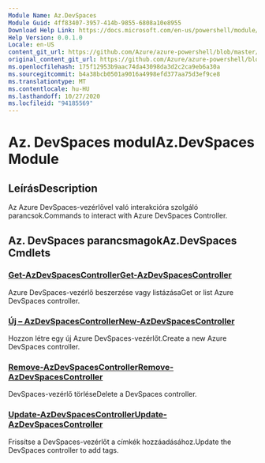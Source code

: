 ```yaml
---
Module Name: Az.DevSpaces
Module Guid: 4ff83407-3957-414b-9855-6808a10e8955
Download Help Link: https://docs.microsoft.com/en-us/powershell/module/az.devspaces
Help Version: 0.0.1.0
Locale: en-US
content_git_url: https://github.com/Azure/azure-powershell/blob/master/src/DevSpaces/DevSpaces/help/Az.DevSpaces.md
original_content_git_url: https://github.com/Azure/azure-powershell/blob/master/src/DevSpaces/DevSpaces/help/Az.DevSpaces.md
ms.openlocfilehash: 175f12953b9aac74da43098da3d2c2ca9eb6a30a
ms.sourcegitcommit: b4a38bcb0501a9016a4998efd377aa75d3ef9ce8
ms.translationtype: MT
ms.contentlocale: hu-HU
ms.lasthandoff: 10/27/2020
ms.locfileid: "94185569"
---
```

# <span data-ttu-id="87210-101">Az. DevSpaces modul</span><span class="sxs-lookup"><span data-stu-id="87210-101">Az.DevSpaces Module</span></span>
## <span data-ttu-id="87210-102">Leírás</span><span class="sxs-lookup"><span data-stu-id="87210-102">Description</span></span>
<span data-ttu-id="87210-103">Az Azure DevSpaces-vezérlővel való interakcióra szolgáló parancsok.</span><span class="sxs-lookup"><span data-stu-id="87210-103">Commands to interact with Azure DevSpaces Controller.</span></span>

## <span data-ttu-id="87210-104">Az. DevSpaces parancsmagok</span><span class="sxs-lookup"><span data-stu-id="87210-104">Az.DevSpaces Cmdlets</span></span>
### [<span data-ttu-id="87210-105">Get-AzDevSpacesController</span><span class="sxs-lookup"><span data-stu-id="87210-105">Get-AzDevSpacesController</span></span>](Get-AzDevSpacesController.md)
<span data-ttu-id="87210-106">Azure DevSpaces-vezérlő beszerzése vagy listázása</span><span class="sxs-lookup"><span data-stu-id="87210-106">Get or list Azure DevSpaces controller.</span></span>

### [<span data-ttu-id="87210-107">Új – AzDevSpacesController</span><span class="sxs-lookup"><span data-stu-id="87210-107">New-AzDevSpacesController</span></span>](New-AzDevSpacesController.md)
<span data-ttu-id="87210-108">Hozzon létre egy új Azure DevSpaces-vezérlőt.</span><span class="sxs-lookup"><span data-stu-id="87210-108">Create a new Azure DevSpaces controller.</span></span>

### [<span data-ttu-id="87210-109">Remove-AzDevSpacesController</span><span class="sxs-lookup"><span data-stu-id="87210-109">Remove-AzDevSpacesController</span></span>](Remove-AzDevSpacesController.md)
<span data-ttu-id="87210-110">DevSpaces-vezérlő törlése</span><span class="sxs-lookup"><span data-stu-id="87210-110">Delete a DevSpaces controller.</span></span>

### [<span data-ttu-id="87210-111">Update-AzDevSpacesController</span><span class="sxs-lookup"><span data-stu-id="87210-111">Update-AzDevSpacesController</span></span>](Update-AzDevSpacesController.md)
<span data-ttu-id="87210-112">Frissítse a DevSpaces-vezérlőt a címkék hozzáadásához.</span><span class="sxs-lookup"><span data-stu-id="87210-112">Update the DevSpaces controller to add tags.</span></span> 


